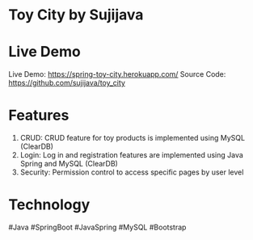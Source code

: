 # Toy City by Sujijava

# Live Demo
Live Demo: https://spring-toy-city.herokuapp.com/
Source Code: https://github.com/sujijava/toy_city

# Features
1. CRUD: CRUD feature for toy products is implemented using MySQL (ClearDB)
2. Login: Log in and registration features are implemented using Java Spring and MySQL (ClearDB)
3. Security: Permission control to access specific pages by user level

# Technology
#Java #SpringBoot #JavaSpring #MySQL #Bootstrap
